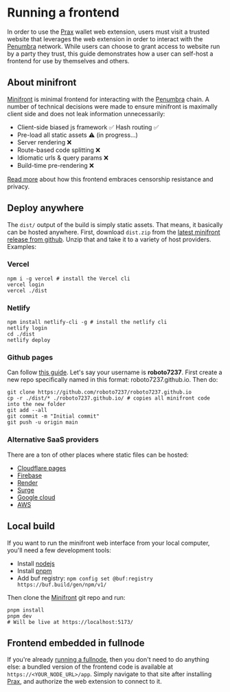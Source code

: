 # Running a frontend

In order to use the [Prax] wallet web extension, users must visit a trusted
website that leverages the web extension in order to interact with the [Penumbra] network.
While users can choose to grant access to website run by a party they trust,
this guide demonstrates how a user can self-host a frontend for use by themselves and others.

## About minifront
[Minifront] is minimal frontend for interacting with the [Penumbra] chain.
A number of technical decisions were made to ensure minifront is maximally client side and does not leak
information unnecessarily:

- Client-side biased js framework ✅ Hash routing ✅
- Pre-load all static assets ⚠️ (in progress...)
- Server rendering ❌
- Route-based code splitting ❌
- Idiomatic urls & query params ❌
- Build-time pre-rendering ❌

[Read more](https://x.com/grod220/status/1760217326245285923) about how this frontend embraces censorship resistance and privacy.

## Deploy anywhere

The `dist/` output of the build is simply static assets. That means, it basically can be hosted anywhere.
First, download `dist.zip` from the [latest minifront release from github](https://github.com/penumbra-zone/web/releases?q=minifront&expanded=true).
Unzip that and take it to a variety of host providers. Examples:

### Vercel

```shell
npm i -g vercel # install the Vercel cli
vercel login
vercel ./dist
```

### Netlify

```shell
npm install netlify-cli -g # install the netlify cli
netlify login
cd ./dist
netlify deploy
```

### Github pages

Can follow [this guide](https://pages.github.com/).
Let's say your username is **roboto7237**.
First create a new repo specifically named in this format: roboto7237.github.io. Then do:

```shell
git clone https://github.com/roboto7237/roboto7237.github.io
cp -r ./dist/* ./roboto7237.github.io/ # copies all minifront code into the new folder
git add --all
git commit -m "Initial commit"
git push -u origin main
```

### Alternative SaaS providers

There are a ton of other places where static files can be hosted:

- [Cloudflare pages](https://pages.cloudflare.com/)
- [Firebase](https://firebase.google.com/docs/hosting)
- [Render](https://render.com/)
- [Surge](https://surge.sh/)
- [Google cloud](https://cloud.google.com/storage/docs/hosting-static-website)
- [AWS](https://docs.aws.amazon.com/AmazonS3/latest/userguide/WebsiteHosting.html)

## Local build

If you want to run the minifront web interface from your local computer, you'll
need a few development tools:

- Install [nodejs](https://nodejs.org/)
- Install [pnpm](https://pnpm.io/installation)
- Add buf registry: `npm config set @buf:registry https://buf.build/gen/npm/v1/`

Then clone the [Minifront] git repo and run:

```shell
pnpm install
pnpm dev
# Will be live at https://localhost:5173/
```

## Frontend embedded in fullnode

If you're already [running a fullnode](../node/pd.md), then you don't need to do anything else:
a bundled version of the frontend code is available at `https://<YOUR_NODE_URL>/app`. Simply navigate
to that site after installing [Prax], and authorize the web extension to connect to it.

[Minifront]: https://github.com/penumbra-zone/web/tree/main/apps/minifront
[Prax]: https://chromewebstore.google.com/detail/prax-wallet/lkpmkhpnhknhmibgnmmhdhgdilepfghe
[Penumbra]: https://penumbra.zone
